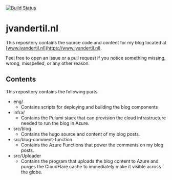 [![Build Status](https://dev.azure.com/jvandertil/OpenSource/_apis/build/status/jvandertil.blog?branchName=master)](https://dev.azure.com/jvandertil/OpenSource/_build/latest?definitionId=30&branchName=master)
# jvandertil.nl

This repository contains the source code and content for my blog located at [www.jvandertil.nl](https://www.jvandertil.nl).

Feel free to open an issue or a pull request if you notice something missing, wrong, misspelled, or any other reason.

## Contents
This repository contains the following parts:

* eng/
  * Contains scripts for deploying and building the blog components
* infra/
  * Contains the Pulumi stack that can provision the cloud infrastructure needed to run the blog in Azure.
* src/blog
  * Contains the hugo source and content of my blog posts.
* src/blog-comment-function
  * Contains the Azure Functions that power the comments on my blog posts.
* src/Uploader
  * Contains the program that uploads the blog content to Azure and purges the CloudFlare cache to immediately make it visible across the globe.
